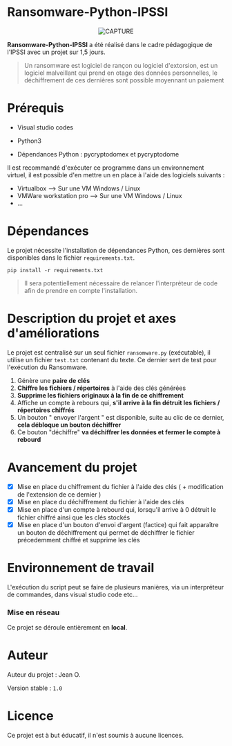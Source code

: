 # Ransomware-Python-IPSSI

<!-- Image centrée -->

<div align="center">

![CAPTURE](https://www.zupimages.net/up/22/48/8coe.png)

</div>

<!-- --------------------------- -->

**Ransomware-Python-IPSSI** a été réalisé dans le cadre pédagogique de l'IPSSI avec un projet sur 1,5 jours. 

>Un ransomware est logiciel de rançon ou logiciel d'extorsion, est un logiciel malveillant qui prend en otage des données personnelles, le déchiffrement de ces dernières sont possible moyennant un paiement

# Prérequis
- Visual studio codes

- Python3

- Dépendances Python : pycryptodomex et pycryptodome

Il est recommandé d'exécuter ce programme dans un environnement virtuel, il est possible d'en mettre un en place à l'aide des logiciels suivants : 
- Virtualbox --> Sur une VM Windows / Linux
- VMWare workstation pro --> Sur une VM Windows / Linux
- ...

# Dépendances

Le projet nécessite l'installation de dépendances Python, ces dernières sont disponibles dans le fichier ```requirements.txt```.

```
pip install -r requirements.txt
```

>Il sera potentiellement nécessaire de relancer l'interpréteur de code afin de prendre en compte l'installation.

# Description du projet et axes d'améliorations

Le projet est centralisé sur un seul fichier ```ransomware.py``` (exécutable), il utilise un fichier ```test.txt``` contenant du texte. Ce dernier sert de test pour l'exécution du Ransomware.
  
1) Génère une **paire de clés**
2) **Chiffre les fichiers / répertoires** à l'aide des clés générées
3) **Supprime les fichiers originaux à la fin de ce chiffrement**
4) Affiche un compte à rebours qui, **s'il arrive à la fin détruit les fichiers / répertoires chiffrés**
5) Un bouton " envoyer l'argent " est disponible, suite au clic de ce dernier, **cela débloque un bouton déchiffrer**
6) Ce bouton "déchiffre" **va déchiffrer les données et fermer le compte à rebourd**

# Avancement du projet

- [x] Mise en place du chiffrement du fichier à l'aide des clés ( + modification de l'extension de ce dernier )
- [x] Mise en place du déchiffrement du fichier à l'aide des clés
- [x] Mise en place d'un compte à rebourd qui, lorsqu'il arrive à 0 détruit le fichier chiffré ainsi que les clés stockés 
- [x] Mise en place d'un bouton d'envoi d'argent (factice) qui fait apparaître un bouton de déchiffrement qui permet de déchiffrer le fichier précedemment chiffré et supprime les clés

# Environnement de travail

L'exécution du script peut se faire de plusieurs manières, via un interpréteur de commandes, dans visual studio code etc...

### Mise en réseau
Ce projet se déroule entièrement en **local**.

# Auteur

Auteur du projet : Jean O.

Version stable : ```1.0```

# Licence

Ce projet est à but éducatif, il n'est soumis à aucune licences.
